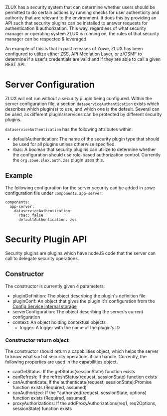 ZLUX has a security system that can determine whether users should be permitted to do certain actions by running checks for user authenticity and authority that are relevant to the environment. It does this by providing an API such that security plugins can be installed to answer requests for authentication & authorization. This way, regardless of what security manager or operating system ZLUX is running on, the rules of that security manager can be respected & leveraged. 

An example of this is that in past releases of Zowe, ZLUX has been configured to utilize either ZSS, API Mediation Layer, or z/OSMF to determine if a user's credentials are valid and if they are able to call a given REST API.

# Server Configuration
ZLUX will not run without a security plugin being configured. Within the server configuration file, a section `dataserviceAuthentication` exists which describes which plugin(s) to use, and which one is the default. Several can be used, as different plugins/services can be protected by different security plugins.

`dataserviceAuthentication` has the following attributes within:

* defaultAuthentication: The name of the security plugin type that should be used for all plugins unless otherwise specified.
* rbac: A boolean that security plugins can utilize to determine whether the configuration should use role-based authorization control. Currently the `org.zowe.zlux.auth.zss` plugin uses this.


## Example

The following configuration for the server security can be added in zowe configuration file under `components.app-server`:

```
components:
  app-server:
    dataserviceAuthentication:
      rbac: false
      defaultAuthentication: zss   
```


# Security Plugin API
Security plugins are plugins which have nodeJS code that the server can call to delegate security operations.

## Constructor
The constructor is currently given 4 parameters:
* pluginDefinition: The object describing the plugin's definition file
* pluginConf: An object that gives the plugin it's configuration from the [Config Service internal storage](https://github.com/zowe/zlux/wiki/Configuration-Dataservice#internal--bootstrapping-use)
* serverConfiguration: The object describing the server's current configuration
* context: An object holding contextual objects
    * logger: A logger with the name of the plugin's ID

### Constructor return object
The constructor should return a capabilities object, which helps the server to know what sort of security operations it can handle. Currently, the following properties are used in the capabilities object.
* canGetStatus: If the getStatus(sessionState) function exists
* canRefresh: If the refreshStatus(request, sessionState) function exists
* canAuthenticate: If the authenticate(request, sessionState):Promise function exists (Required, assumed)
* canAuthorized: If the *authorized(request, sessionState, options) function exists (Required, assumed)
* proxyAuthorizations: If the addProxyAuthorizations(req1, req2Options, sessionState) function exists
